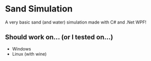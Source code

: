 # Sand Simulation
A very basic sand (and water) simulation made with C# and .Net WPF!

## Should work on... (or I tested on...)
- Windows
- Linux (with wine)
